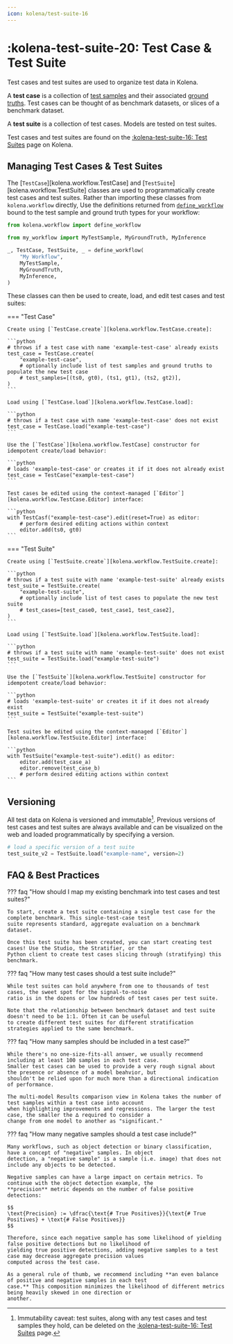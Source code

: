 ```yaml
---
icon: kolena/test-suite-16
---
```


# :kolena-test-suite-20: Test Case & Test Suite

Test cases and test suites are used to organize test data in Kolena.

A **test case** is a collection of [test samples](workflow.md#test-sample) and their associated
[ground truths](workflow.md#ground-truth). Test cases can be thought of as benchmark datasets, or slices of
a benchmark dataset.

A **test suite** is a collection of test cases. Models are tested on test suites.

Test cases and test suites are found on the [:kolena-test-suite-16: Test Suites](https://app.kolena.io/redirect/testing)
page on Kolena.

## Managing Test Cases & Test Suites

The [`TestCase`][kolena.workflow.TestCase] and [`TestSuite`][kolena.workflow.TestSuite] classes are used to
programmatically create test cases and test suites. Rather than importing these classes from `kolena.workflow` directly,
Use the definitions returned from [`define_workflow`](workflow.md#defining-a-workflow) bound to the test
sample and ground truth types for your workflow:

```python
from kolena.workflow import define_workflow

from my_workflow import MyTestSample, MyGroundTruth, MyInference

_, TestCase, TestSuite, _ = define_workflow(
    "My Workflow",
    MyTestSample,
    MyGroundTruth,
    MyInference,
)
```

These classes can then be used to create, load, and edit test cases and test suites:

=== "Test Case"

    Create using [`TestCase.create`][kolena.workflow.TestCase.create]:

    ```python
    # throws if a test case with name 'example-test-case' already exists
    test_case = TestCase.create(
        "example-test-case",
        # optionally include list of test samples and ground truths to populate the new test case
        # test_samples=[(ts0, gt0), (ts1, gt1), (ts2, gt2)],
    )
    ```

    Load using [`TestCase.load`][kolena.workflow.TestCase.load]:

    ```python
    # throws if a test case with name 'example-test-case' does not exist
    test_case = TestCase.load("example-test-case")
    ```

    Use the [`TestCase`][kolena.workflow.TestCase] constructor for idempotent create/load behavior:

    ```python
    # loads 'example-test-case' or creates it if it does not already exist
    test_case = TestCase("example-test-case")
    ```

    Test cases be edited using the context-managed [`Editor`][kolena.workflow.TestCase.Editor] interface:

    ```python
    with TestCasf("example-test-case").edit(reset=True) as editor:
        # perform desired editing actions within context
        editor.add(ts0, gt0)
    ```

=== "Test Suite"

    Create using [`TestSuite.create`][kolena.workflow.TestSuite.create]:

    ```python
    # throws if a test suite with name 'example-test-suite' already exists
    test_suite = TestSuite.create(
        "example-test-suite",
        # optionally include list of test cases to populate the new test suite
        # test_cases=[test_case0, test_case1, test_case2],
    )
    ```

    Load using [`TestSuite.load`][kolena.workflow.TestSuite.load]:

    ```python
    # throws if a test suite with name 'example-test-suite' does not exist
    test_suite = TestSuite.load("example-test-suite")
    ```

    Use the [`TestSuite`][kolena.workflow.TestSuite] constructor for idempotent create/load behavior:

    ```python
    # loads 'example-test-suite' or creates it if it does not already exist
    test_suite = TestSuite("example-test-suite")
    ```

    Test suites be edited using the context-managed [`Editor`][kolena.workflow.TestSuite.Editor] interface:

    ```python
    with TestSuite("example-test-suite").edit() as editor:
        editor.add(test_case_a)
        editor.remove(test_case_b)
        # perform desired editing actions within context
    ```

## Versioning

All test data on Kolena is versioned and immutable[^1]. Previous versions of test cases and test suites are always
available and can be visualized on the web and loaded programmatically by specifying a version.

[^1]: Immutability caveat: test suites, along with any test cases and test samples they hold, can be deleted on the
    [:kolena-test-suite-16: Test Suites](https://app.kolena.io/redirect/testing) page.

```python
# load a specific version of a test suite
test_suite_v2 = TestSuite.load("example-name", version=2)
```

## FAQ & Best Practices

??? faq "How should I map my existing benchmark into test cases and test suites?"

    To start, create a test suite containing a single test case for the complete benchmark. This single-test-case test
    suite represents standard, aggregate evaluation on a benchmark dataset.

    Once this test suite has been created, you can start creating test cases! Use the Studio, the Stratifier, or the
    Python client to create test cases slicing through (stratifying) this benchmark.

??? faq "How many test cases should a test suite include?"

    While test suites can hold anywhere from one to thousands of test cases, the sweet spot for the signal-to-noise
    ratio is in the dozens or low hundreds of test cases per test suite.

    Note that the relationship between benchmark dataset and test suite doesn't need to be 1:1. Often it can be useful
    to create different test suites for different stratification strategies applied to the same benchmark.

??? faq "How many samples should be included in a test case?"

    While there's no one-size-fits-all answer, we usually recommend including at least 100 samples in each test case.
    Smaller test cases can be used to provide a very rough signal about the presence or absence of a model beahvior, but
    shouldn't be relied upon for much more than a directional indication of performance.

    The multi-model Results comparison view in Kolena takes the number of test samples within a test case into account
    when highlighting improvements and regressions. The larger the test case, the smaller the ∆ required to consider a
    change from one model to another as "significant."

??? faq "How many negative samples should a test case include?"

    Many workflows, such as object detection or binary classification, have a concept of "negative" samples. In object
    detection, a "negative sample" is a sample (i.e. image) that does not include any objects to be detected.

    Negative samples can have a large impact on certain metrics. To continue with the object detection example, the
    **precision** metric depends on the number of false positive detections:

    $$
    \text{Precision} := \dfrac{\text{# True Positives}}{\text{# True Positives} + \text{# False Positives}}
    $$

    Therefore, since each negative sample has some likelihood of yielding false positive detections but no likelihood of
    yielding true positive detections, adding negative samples to a test case may decrease aggregate precision values
    computed across the test case.

    As a general rule of thumb, we recommend including **an even balance of positive and negative samples in each test
    case.** This composition minimizes the likelihood of different metrics being heavily skewed in one direction or
    another.
